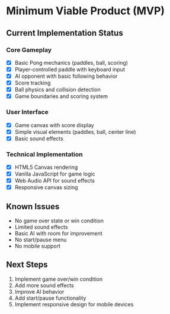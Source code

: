 # Minimum Viable Product (MVP)

## Current Implementation Status

### Core Gameplay
- [x] Basic Pong mechanics (paddles, ball, scoring)
- [x] Player-controlled paddle with keyboard input
- [x] AI opponent with basic following behavior
- [x] Score tracking
- [x] Ball physics and collision detection
- [x] Game boundaries and scoring system

### User Interface
- [x] Game canvas with score display
- [x] Simple visual elements (paddles, ball, center line)
- [x] Basic sound effects

### Technical Implementation
- [x] HTML5 Canvas rendering
- [x] Vanilla JavaScript for game logic
- [x] Web Audio API for sound effects
- [x] Responsive canvas sizing

## Known Issues
- No game over state or win condition
- Limited sound effects
- Basic AI with room for improvement
- No start/pause menu
- No mobile support

## Next Steps
1. Implement game over/win condition
2. Add more sound effects
3. Improve AI behavior
4. Add start/pause functionality
5. Implement responsive design for mobile devices

